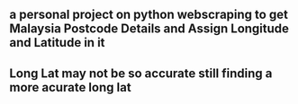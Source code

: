 ## a personal project on python webscraping to get Malaysia Postcode Details and Assign Longitude and Latitude in it
## Long Lat may not be so accurate still finding a more acurate long lat

